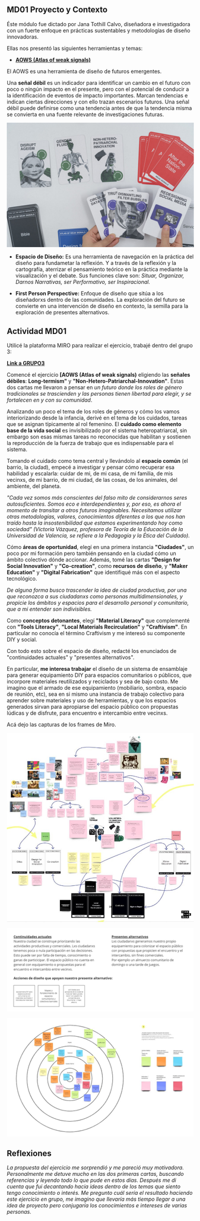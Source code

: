 ## MD01 Proyecto y Contexto

Éste módulo fue dictado por Jana Tothill Calvo, diseñadora e investigadora con un fuerte enfoque en prácticas sustentables y metodologías de diseño innovadoras.

Ellas nos presentó las siguientes herramientas y temas:

- **[AOWS (Atlas of weak signals)](https://fablabbcn.org/blog/emergent-ideas/atlas-of-weak-signals)**

El AOWS es una herramienta de diseño de futuros emergentes.

Una **señal débil** es un indicador para identificar un cambio en el futuro con poco o ningún impacto en el presente, pero con el potencial de conducir a la identificación de eventos de impacto importantes. Marcan tendencias e indican ciertas direcciones y con ello trazan escenarios futuros. Una señal débil puede definirse como una tendencia antes de que la tendencia misma se convierta en una fuente relevante de investigaciones futuras.

![](../images/aows.jpg)

- **Espacio de Diseño:** Es una herramienta de navegación en la práctica del diseño para fundametar la reflexión. Y a través de la reflexión y la cartografía, aterrizar el pensamiento teórico en la práctica mediante la visualización y el debate. Sus funciones clave son: *Situar, Organizar, Darnos Narrativas, ser Performativo, ser Inspiracional.*

- **First Person Perspective:** Enfoque de diseño que sitúa a los diseñadorxs dentro de las comunidades. La exploración del futuro se convierte en una intervención de diseño en contexto, la semilla para la exploración de presentes alternativos.


## Actividad MD01 

Utilicé la plataforma MIRO para realizar el ejercicio, trabajé dentro del grupo 3:

**[Link a GRUPO3](https://miro.com/app/board/uXjVKQD2e9Y=/)**

Comencé el ejercicio **[AOWS (Atlas of weak signals)** eligiendo las **señales débiles**: **Long-termism"** y **"Non-Hetero-Patriarchal-Innovation"**. Estas dos cartas me llevaron a pensar en *un futuro donde los roles de género tradicionales se trascienden y las personas tienen libertad para elegir, y se fortalecen en y con su comunidad*. 

Analizando un poco el tema de los roles de géneros y cómo los vamos interiorizando desde la infancia, derivé en el tema de los cuidados, tareas que se asignan típicamente al rol femenino. El **cuidado como elemento base de la vida social** es invisibilizado por el sistema heteropatriarcal, sin embargo son esas mismas tareas no reconocidas que habilitan y sostienen la reproducción de la fuerza de trabajo que es indispensable para el sistema. 

Tomando el cuidado como tema central y llevándolo al **espacio común** (el barrio, la ciudad), empecé a investigar y pensar cómo recuperar esa habilidad y escalarla: cuidar de mi, de mi casa, de mi familia, de mis vecinxs, de mi barrio, de mi ciudad, de las cosas, de los animales, del ambiente, del planeta. 

*"Cada vez somos más conscientes del falso mito de considerarnos seres autosuficientes. Somos eco e interdependientes y, por eso, es ahora el momento de transitar a otros futuros imaginables. Necesitamos utilizar otras metodologías, valores, conocimientos diferentes a los que nos han traído hasta la insostenibilidad que estamos experimentando hoy como sociedad" (Victoria Vázquez, profesora de Teoría de la Educación de la Universidad de Valencia, se refiere a la Pedagogía y la Ética del Cuidado).*

Cómo **áreas de oportunidad**, elegí en una primera instancia **"Ciudades"**, un poco por mi formación pero también pensando en la ciudad cómo un ámbito colectivo dónde accionar. Además, tomé las cartas **"Design for Social Innovation"** y **"Co-creation"**, como **recursos de diseño**, y **"Maker Education"** y **"Digital Fabrication"** que identifiqué más con el aspecto tecnológico.

*De alguna forma busco trascender la idea de ciudad productiva, por una que reconozca a sus ciudadanxs como personas multidimensionales, y propicie los ámbitos y espacios para el desarrollo personal y comunitario, que a mi entender son indivisibles.* 

Como **conceptos detonantes**, elegí **"Material Literacy"** que complementé con **"Tools Literacy"**, **"Local Materials Recirculation"** y **"Craftivism"**. En particular no conocía el término Craftivism y me interesó su componente DIY y social.

Con todo esto sobre el espacio de diseño, redacté los enunciados de "continuidades actuales" y "presentes alternativos".

En particular, **me interesa trabajar** el diseño de un sistema de ensamblaje para generar equipamiento DIY para espacios comunitarios o públicos, que incorpore materiales reutilizados y reciclados y sea de bajo costo. Me imagino que el armado de ese equipamiento (mobiliario, sombra, espacio de reunión, etc), sea en si mismo una instancia de trabajo colectivo para aprender sobre materiales y uso de herramientas, y que los espacios generados sirvan para apropiarse del espacio público con propuestas lúdicas y de disfrute, para encuentro e intercambio entre vecinxs.

Acá dejo las capturas de los frames de Miro.

![](../images/MD01board1.jpg)

![](../images/MD01board2.jpg)

![](../images/MD01board3.jpg)


## **Reflexiones**

*La propuesta del ejercicio me sorprendió y me pareció muy motivadora. Personalmente me detuve mucho en las dos primeras cartas, buscando referencias y leyendo todo lo que pude en estos días. Después me di cuenta que fui decantando hacia ideas dentro de los temas que siento tengo conocimiento o interés.*
*Me pregunto cuál sería el resultado haciendo este ejercicio en grupo, me imagino que llevaría más tiempo llegar a una idea de proyecto pero conjugaría los conocimientos e intereses de varias personas.*